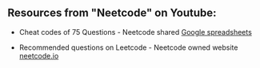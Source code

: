 ## Resources from "Neetcode" on Youtube:

- Cheat codes of 75 Questions - Neetcode shared <a href="https://docs.google.com/spreadsheets/d/1A2PaQKcdwO_lwxz9bAnxXnIQayCouZP6d-ENrBz_NXc/edit#gid=0">Google spreadsheets</a>

- Recommended questions on Leetcode - Neetcode owned website <a href="neetcode.io">neetcode.io</a>
